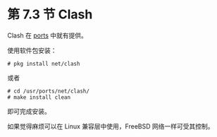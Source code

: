 # 第 7.3 节 Clash

Clash 在 [ports](https://www.freshports.org/net/clash) 中就有提供。

使用软件包安装：

```shell-session
# pkg install net/clash
```

或者

```
# cd /usr/ports/net/clash/ 
# make install clean
```

即可完成安装。


如果觉得麻烦可以在 Linux 兼容层中使用，FreeBSD 网络一样可受其控制。
